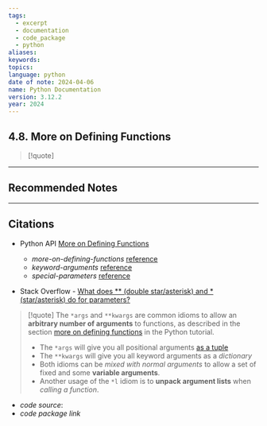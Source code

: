 ```yaml
---
tags:
  - excerpt
  - documentation
  - code_package
  - python
aliases: 
keywords: 
topics: 
language: python
date of note: 2024-04-06
name: Python Documentation
version: 3.12.2
year: 2024
---
```


## 4.8. More on Defining Functions

>[!quote]
>



-----------
##  Recommended Notes







----------
##  Citations

- Python API [More on Defining Functions](https://docs.python.org/3/tutorial/controlflow.html#more-on-defining-functions)
	- *more-on-defining-functions* [reference](https://docs.python.org/3/tutorial/controlflow.html#more-on-defining-functions)
	- *keyword-arguments* [reference](https://docs.python.org/3/tutorial/controlflow.html#keyword-arguments)
	- *special-parameters* [reference](https://docs.python.org/3/tutorial/controlflow.html#special-parameters)

- Stack Overflow - [What does ** (double star/asterisk) and * (star/asterisk) do for parameters?](https://stackoverflow.com/questions/36901/what-does-double-star-asterisk-and-star-asterisk-do-for-parameters)

>[!quote]
>The `*args` and `**kwargs` are common idioms to allow an **arbitrary number of arguments** to functions, as described in the section [more on defining functions](http://docs.python.org/3/tutorial/controlflow.html#more-on-defining-functions) in the Python tutorial.
>
>- The `*args` will give you all positional arguments [as a tuple](https://docs.python.org/3/tutorial/controlflow.html#arbitrary-argument-lists)
>- The `**kwargs` will give you all keyword arguments as a *dictionary*
>- Both idioms can be *mixed with normal arguments* to allow a set of fixed and some **variable arguments**.
>- Another usage of the `*l` idiom is to **unpack argument lists** when *calling a function*.





- *code source*:
- *code package link*




